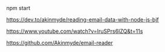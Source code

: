 npm start


https://dev.to/akinmyde/reading-email-data-with-node-js-bjf

https://www.youtube.com/watch?v=IruSPrs6IZQ&t=11s

https://github.com/Akinmyde/email-reader



